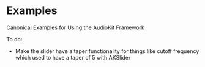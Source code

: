 # Examples
Canonical Examples for Using the AudioKit Framework

To do:
* Make the slider have a taper functionality for things like cutoff frequency which used to have a taper of 5 with AKSlider
